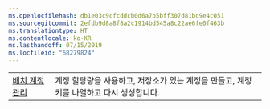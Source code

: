 ```yaml
---
ms.openlocfilehash: db1e03c9cfcddcb0d6a7b5bff307d81bc9e4c051
ms.sourcegitcommit: 2efdb9d8a8f8a2c1914bd545a8c22ae6fe0f463b
ms.translationtype: HT
ms.contentlocale: ko-KR
ms.lasthandoff: 07/15/2019
ms.locfileid: "68279824"
---
```

|  |  |
|---------|---------|
| [배치 계정 관리][1] | 계정 할당량을 사용하고, 저장소가 있는 계정을 만들고, 계정 키를 나열하고 다시 생성합니다. |

[1]: https://azure.microsoft.com/resources/samples/batch-java-manage-batch-accounts/